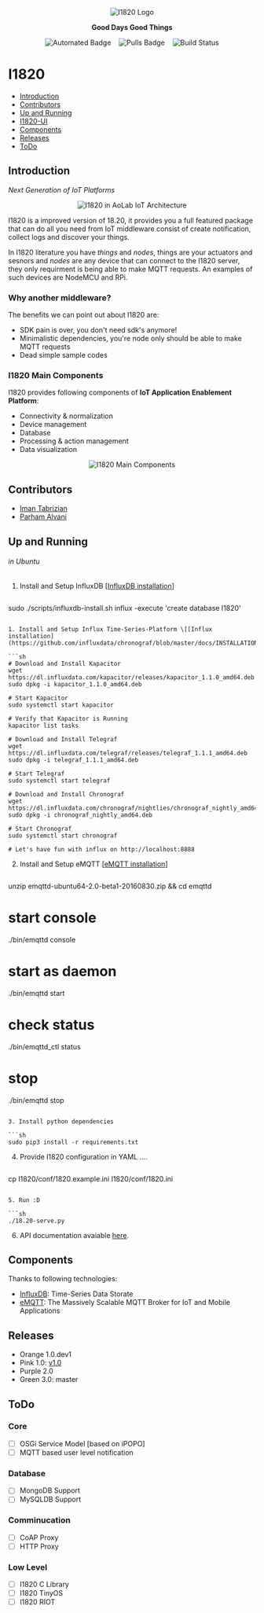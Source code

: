 <p align="center">
    <img alt="I1820 Logo" src="http://aolab.github.io/I1820/logo/logo-md.png">
</p>

<p align="center"><strong>Good Days Good Things</strong></p>

<p align="center">
    <img alt="Automated Badge" src="https://img.shields.io/docker/automated/aolab/i1820.svg">
    <img alt="Pulls Badge" src="https://img.shields.io/docker/pulls/aolab/i1820.svg">
    <img alt="Build Status" src="https://travis-ci.org/AoLab/I1820.svg?branch=master">
</p>

# I1820
- [Introduction](#introduction)
- [Contributors](#contributers)
- [Up and Running]('#up-and-running')
- [I1820-UI](https://github.com/AoLab/I1820/blob/master/I1820-UI/README.md)
- [Components](#components)
- [Releases](#releases)
- [ToDo](#todo)


## Introduction
*Next Generation of IoT Platforms*

<p align="center"><img alt="I1820 in AoLab IoT Architecture" src="http://aolab.github.io/documentation/architecture/I1820.jpg"></p>

I1820 is a improved version of 18.20, it provides you a full featured package
that can do all you need from IoT middleware consist of create notification,
collect logs and discover your things.

In I1820 literature you have *things* and *nodes*, things are your actuators and
sesnors and *nodes* are any device that can connect to the I1820 server,
they only requirment is being able to make MQTT requests. An examples of such
devices are NodeMCU and RPi.

### Why another middleware?

The benefits we can point out about I1820 are:

* SDK pain is over, you don't need sdk's anymore!
* Minimalistic dependencies, you're node only should be able to make MQTT
requests
* Dead simple sample codes

### I1820 Main Components

I1820 provides following components of **IoT Application Enablement Platform**:

* Connectivity & normalization
* Device management
* Database
* Processing & action management
* Data visualization

<p align="center"><img alt="I1820 Main Components" src="http://aolab.github.io/I1820/documentation/I1820-Components.jpg"></p>


## Contributors

* [Iman Tabrizian]
* [Parham Alvani]

[Parham Alvani]: http://1995parham.github.io/
[Iman Tabrizian]: https://github.com/Tabrizian

## Up and Running
###### in Ubuntu

1. Install and Setup InfluxDB \[[InfluxDB installation](https://docs.influxdata.com/influxdb/v1.0/introduction/installation)]

   ```sh
sudo ./scripts/influxdb-install.sh
influx -execute 'create database I1820'
   ```

1. Install and Setup Influx Time-Series-Platform \[[Influx installation](https://github.com/influxdata/chronograf/blob/master/docs/INSTALLATION.md)]

   ```sh
# Download and Install Kapacitor
wget https://dl.influxdata.com/kapacitor/releases/kapacitor_1.1.0_amd64.deb
sudo dpkg -i kapacitor_1.1.0_amd64.deb

# Start Kapacitor
sudo systemctl start kapacitor

# Verify that Kapacitor is Running
kapacitor list tasks

# Download and Install Telegraf
wget https://dl.influxdata.com/telegraf/releases/telegraf_1.1.1_amd64.deb
sudo dpkg -i telegraf_1.1.1_amd64.deb

# Start Telegraf
sudo systemctl start telegraf

# Download and Install Chronograf
wget https://dl.influxdata.com/chronograf/nightlies/chronograf_nightly_amd64.deb
sudo dpkg -i chronograf_nightly_amd64.deb

# Start Chronograf
sudo systemctl start chronograf

# Let's have fun with influx on http://localhost:8888
   ```

2. Install and Setup eMQTT \[[eMQTT installation](http://emqtt.io/docs/v2/install.html)]

   ```sh
unzip emqttd-ubuntu64-2.0-beta1-20160830.zip && cd emqttd

# start console
./bin/emqttd console

# start as daemon
./bin/emqttd start

# check status
./bin/emqttd_ctl status

# stop
./bin/emqttd stop
   ```

3. Install python dependencies

   ```sh
sudo pip3 install -r requirements.txt
   ```

4. Provide I1820 configuration in YAML ....

   ```sh
cp I1820/conf/1820.example.ini I1820/conf/1820.ini
   ```

5. Run :D

   ```sh
./18.20-serve.py
   ```

6. API documentation avaiable [here](http://aolab.github.io/I1820-Documentation).


## Components

Thanks to following technologies:

- [InfluxDB](https://www.influxdata.com/time-series-platform/influxdb/): Time-Series Data Storate
- [eMQTT](http://emqtt.io/): The Massively Scalable MQTT Broker for IoT and Mobile Applications

## Releases

* Orange 1.0.dev1
* Pink 1.0: [v1.0](https://github.com/AoLab/I1820/tree/v1.0>)
* Purple 2.0
* Green 3.0: master

## ToDo
### Core
- [ ] OSGi Service Model [based on iPOPO]
- [ ] MQTT based user level notification

### Database
- [ ] MongoDB Support
- [ ] MySQLDB Support

### Comminucation
- [ ] CoAP Proxy
- [ ] HTTP Proxy

### Low Level
- [ ] I1820 C Library
- [ ] I1820 TinyOS
- [ ] I1820 RIOT
